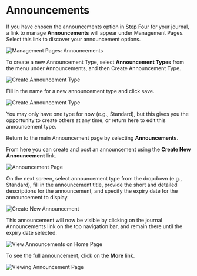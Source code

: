 # Announcements

If you have chosen the announcements option in [Step Four](https://docs.pkp.sfu.ca/learning-ojs-2/en/step_four_management) for your journal, a link to manage **Announcements** will appear under Management Pages. Select this link to discover your announcement options.

![Management Pages: Announcements](images/chapter5/jm_announce.png)

To create a new Announcement Type, select **Announcement Types** from the menu under Announcements, and then Create Announcement Type.

![Create Announcement Type](images/chapter5/jm_announce_typeCreate.png)

Fill in the name for a new announcement type and click save.

![Create Announcement Type](images/chapter5/announcement_type.png)

You may only have one type for now (e.g., Standard), but this gives you the opportunity to create others at any time, or return here to edit this announcement type.

Return to the main Announcement page by selecting **Announcements**.

From here you can create and post an announcement using the **Create New Announcement** link.

![Announcement Page](images/chapter5/jm_create_new_link.png)

On the next screen, select announcement type from the dropdown (e.g., Standard), fill in the announcement title, provide the short and detailed descriptions for the announcement, and specify the expiry date for the announcement to display.

![Create New Announcement](images/chapter5/jm_create_announce.png)

This announcement will now be visible by clicking on the journal Announcements link on the top navigation bar, and remain there until the expiry date selected.

![View Announcements on Home Page](images/chapter5/jm_announce_display.png)

To see the full announcement, click on the **More** link.

![Viewing Announcement Page](images/chapter5/jm_announce_more.png)
